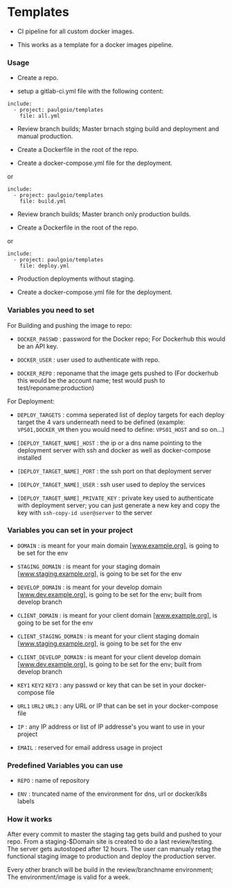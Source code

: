 # Templates

* CI pipeline for all custom docker images.

* This works as a template for a docker images pipeline.


### Usage

* Create a repo.

* setup a gitlab-ci.yml file with the following content:

```
include:
  - project: paulgoio/templates
    file: all.yml
```

* Review branch builds; Master brnach stging build and deployment and manual production.

* Create a Dockerfile in the root of the repo.

* Create a docker-compose.yml file for the deployment.

or

```
include:
  - project: paulgoio/templates
    file: build.yml
```

* Review branch builds; Master branch only production builds.

* Create a Dockerfile in the root of the repo.

or

```
include:
  - project: paulgoio/templates
    file: deploy.yml
```
* Production deployments without staging.

* Create a docker-compose.yml file for the deployment.


### Variables you need to set

For Building and pushing the image to repo:

* ```DOCKER_PASSWD``` : password for the Docker repo; For Dockerhub this would be an API key.

* ```DOCKER_USER``` : user used to authenticate with repo.

* ```DOCKER_REPO``` : reponame that the image gets pushed to (For dockerhub this would be the account name; test would push to test/reponame:production)

For Deployment:

* ```DEPLOY_TARGETS``` : comma seperated list of deploy targets for each deploy target the 4 vars underneath need to be defined (example: `VPS01,DOCKER_VM` then you would need to define: `VPS01_HOST` and so on...)

* ```[DEPLOY_TARGET_NAME]_HOST``` : the ip or a dns name pointing to the deployment server with ssh and docker as well as docker-compose installed

* ```[DEPLOY_TARGET_NAME]_PORT``` : the ssh port on that deployment server

* ```[DEPLOY_TARGET_NAME]_USER``` : ssh user used to deploy the services

* ```[DEPLOY_TARGET_NAME]_PRIVATE_KEY``` : private key used to authenticate with deployment server; you can just generate a new key and copy the key with `ssh-copy-id user@server` to the server


### Variables you can set in your project

* ```DOMAIN``` : is meant for your main domain [www.example.org], is going to be set for the env

* ```STAGING_DOMAIN``` : is meant for your staging domain [www.staging.example.org], is going to be set for the env

* ```DEVELOP_DOMAIN``` : is meant for your develop domain [www.dev.example.org], is going to be set for the env; built from develop branch

* ```CLIENT_DOMAIN``` : is meant for your client domain [www.example.org], is going to be set for the env

* ```CLIENT_STAGING_DOMAIN``` : is meant for your client staging domain [www.staging.example.org], is going to be set for the env

* ```CLIENT_DEVELOP_DOMAIN``` : is meant for your client develop domain [www.dev.example.org], is going to be set for the env; built from develop branch

* ```KEY1``` ```KEY2``` ```KEY3``` : any passwd or key that can be set in your docker-compose file

* ```URL1``` ```URL2``` ```URL3``` : any URL or IP that can be set in your docker-compose file

* ```IP``` : any IP address or list of IP addresse's you want to use in your project

* ```EMAIL``` : reserved for email address usage in project


### Predefined Variables you can use

* ```REPO``` : name of repository

* ```ENV``` : truncated name of the environment for dns, url or docker/k8s labels


### How it works

After every commit to master the staging tag gets build and pushed to your repo. From a staging-$Domain site is created to do a last review/testing. The server gets autostoped after 12 hours. The user can manualy retag the functional staging image to production and deploy the production server.


Every other branch will be build in the review/branchname environment; The environment/image is valid for a week.

